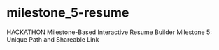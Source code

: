 # milestone_5-resume
HACKATHON Milestone-Based Interactive Resume Builder Milestone 5: Unique Path and Shareable Link
